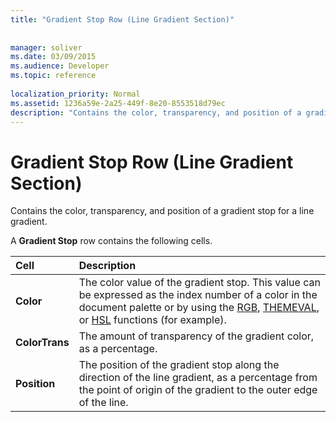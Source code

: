 ```yaml
---
title: "Gradient Stop Row (Line Gradient Section)"
 
 
manager: soliver
ms.date: 03/09/2015
ms.audience: Developer
ms.topic: reference
 
localization_priority: Normal
ms.assetid: 1236a59e-2a25-449f-8e20-8553518d79ec
description: "Contains the color, transparency, and position of a gradient stop for a line gradient."
---
```


# Gradient Stop Row (Line Gradient Section)

Contains the color, transparency, and position of a gradient stop for a line gradient.
  
A **Gradient Stop** row contains the following cells. 
  
|**Cell**|**Description**|
|:-----|:-----|
|**Color** <br/> |The color value of the gradient stop. This value can be expressed as the index number of a color in the document palette or by using the [RGB](rgb-function-visioshapesheet.md), [THEMEVAL](themeval-function.md), or [HSL](hsl-function.md) functions (for example).  <br/> |
|**ColorTrans** <br/> |The amount of transparency of the gradient color, as a percentage.  <br/> |
|**Position** <br/> |The position of the gradient stop along the direction of the line gradient, as a percentage from the point of origin of the gradient to the outer edge of the line.  <br/> |
   

